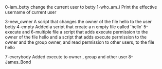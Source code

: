 0-iam_betty change the current user to betty
1-who_am_i Print the effective username of current user

3-new_owner A script that changes the owner of the file hello to the user betty
4-empty Added a script that create a n empty file called 'hello'
5-execute and 6-multiple file a script that adds execute permission to the owner of the file hello and a script that adds execute permission to the owner and the group owner, and read permission to other users, to the file hello

7-everybody Added execute to owner , group and other user
8-James_Bond 

